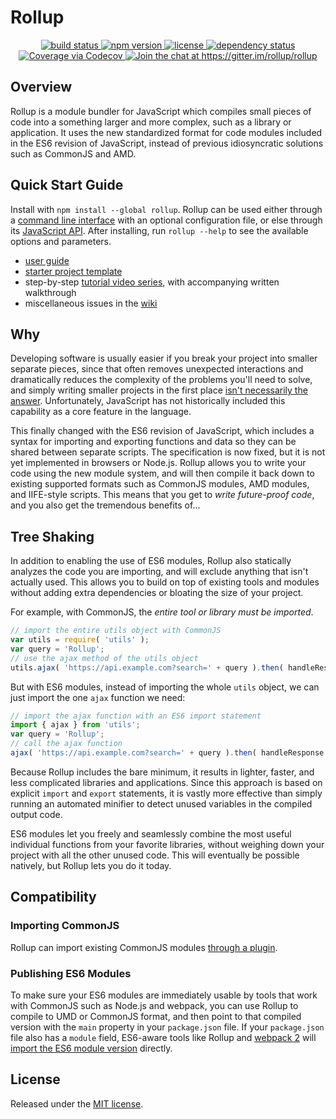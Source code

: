 # Rollup

<p align="center">
  <a href="https://travis-ci.org/rollup/rollup">
    <img src="https://api.travis-ci.org/rollup/rollup.svg?branch=master"
         alt="build status">
  </a>
  <a href="https://www.npmjs.com/package/rollup">
    <img src="https://img.shields.io/npm/v/rollup.svg"
         alt="npm version">
  </a>
  <a href="https://github.com/rollup/rollup/blob/master/LICENSE.md">
    <img src="https://img.shields.io/npm/l/rollup.svg"
         alt="license">
  </a>
  <a href="https://david-dm.org/rollup/rollup">
    <img src="https://david-dm.org/rollup/rollup/status.svg"
         alt="dependency status">
  </a>
  <a href="https://codecov.io/github/rollup/rollup?branch=master">
    <img src="https://codecov.io/gh/rollup/rollup/branch/master/graph/badge.svg" alt="Coverage via Codecov" />
  </a>
  <a href='https://gitter.im/rollup/rollup?utm_source=badge&utm_medium=badge&utm_campaign=pr-badge&utm_content=badge'>
    <img src='https://badges.gitter.im/rollup/rollup.svg'
         alt='Join the chat at https://gitter.im/rollup/rollup'>
  </a>
</p>

## Overview

Rollup is a module bundler for JavaScript which compiles small pieces of code into a something larger and more complex, such as a library or application. It uses the new standardized format for code modules included in the ES6 revision of JavaScript, instead of previous idiosyncratic solutions such as CommonJS and AMD.

## Quick Start Guide

Install with `npm install --global rollup`. Rollup can be used either through a [command line interface](https://github.com/rollup/rollup/wiki/Command-Line-Interface) with an optional configuration file, or else through its [JavaScript API](https://github.com/rollup/rollup/wiki/JavaScript-API). After installing, run `rollup --help` to see the available options and parameters.

- [user guide](http://rollupjs.org/)
- [starter project template](https://github.com/rollup/rollup-starter-project)
- step-by-step [tutorial video series](https://code.lengstorf.com/learn-rollup-js/), with accompanying written walkthrough
- miscellaneous issues in the [wiki](https://github.com/rollup/rollup/wiki)

## Why

Developing software is usually easier if you break your project into smaller separate pieces, since that often removes unexpected interactions and dramatically reduces the complexity of the problems you'll need to solve, and simply writing smaller projects in the first place [isn't necessarily the answer](https://medium.com/@Rich_Harris/small-modules-it-s-not-quite-that-simple-3ca532d65de4). Unfortunately, JavaScript has not historically included this capability as a core feature in the language.

This finally changed with the ES6 revision of JavaScript, which includes a syntax for importing and exporting functions and data so they can be shared between separate scripts. The specification is now fixed, but it is not yet implemented in browsers or Node.js. Rollup allows you to write your code using the new module system, and will then compile it back down to existing supported formats such as CommonJS modules, AMD modules, and IIFE-style scripts. This means that you get to *write future-proof code*, and you also get the tremendous benefits of...

## Tree Shaking

In addition to enabling the use of ES6 modules, Rollup also statically analyzes the code you are importing, and will exclude anything that isn't actually used. This allows you to build on top of existing tools and modules without adding extra dependencies or bloating the size of your project.

For example, with CommonJS, the *entire tool or library must be imported*.

```js
// import the entire utils object with CommonJS
var utils = require( 'utils' );
var query = 'Rollup';
// use the ajax method of the utils object
utils.ajax( 'https://api.example.com?search=' + query ).then( handleResponse );
```

But with ES6 modules, instead of importing the whole `utils` object, we can just import the one `ajax` function we need:

```js
// import the ajax function with an ES6 import statement
import { ajax } from 'utils';
var query = 'Rollup';
// call the ajax function
ajax( 'https://api.example.com?search=' + query ).then( handleResponse );
```

Because Rollup includes the bare minimum, it results in lighter, faster, and less complicated libraries and applications. Since this approach is based on explicit `import` and `export` statements, it is vastly more effective than simply running an automated minifier to detect unused variables in the compiled output code.

ES6 modules let you freely and seamlessly combine the most useful individual functions from your favorite libraries, without weighing down your project with all the other unused code. This will eventually be possible natively, but Rollup lets you do it today.

## Compatibility

### Importing CommonJS

Rollup can import existing CommonJS modules [through a plugin](https://github.com/rollup/rollup-plugin-commonjs).

### Publishing ES6 Modules

To make sure your ES6 modules are immediately usable by tools that work with CommonJS such as Node.js and webpack, you can use Rollup to compile to UMD or CommonJS format, and then point to that compiled version with the `main` property in your `package.json` file. If your `package.json` file also has a `module` field, ES6-aware tools like Rollup and [webpack 2](https://webpack.js.org/) will [import the ES6 module version](https://github.com/rollup/rollup/wiki/pkg.module) directly.

## License

Released under the [MIT license](https://github.com/rollup/rollup/blob/master/LICENSE.md).
